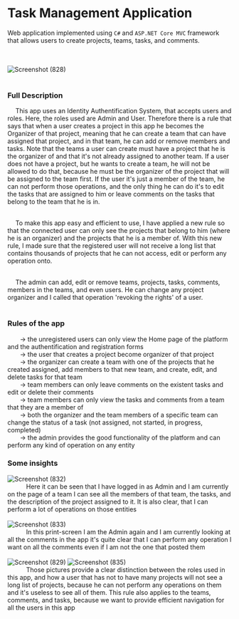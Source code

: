 # Task Management Application

Web application implemented using `C#` and `ASP.NET Core MVC` framework that allows users to create projects, teams, tasks, and comments. 

<br /><br />
![Screenshot (828)](https://user-images.githubusercontent.com/93484228/221356800-a0a31236-524a-4801-b890-bb964cd9f06f.png)
<br /><br />

### Full Description <br />

&emsp; This app uses an Identity Authentification System, that accepts users and roles. Here, the roles used are Admin and User. Therefore there is a rule that says that when a user creates a project in this app he becomes the Organizer of that project, meaning that he can create a team that can have assigned that project, and in that team, he can add or remove members and tasks. Note that the teams a user can create must have a project that he is the organizer of and that it's not already assigned to another team. If a user does not have a project, but he wants to create a team, he will not be allowed to do that, because he must be the organizer of the project that will be assigned to the team first. If the user it's just a member of the team, he can not perform those operations, and the only thing he can do it's to edit the tasks that are assigned to him or leave comments on the tasks that belong to the team that he is in. <br /><br />

&emsp; To make this app easy and efficient to use, I have applied a new rule so that the connected user can only see the projects that belong to him (where he is an organizer) and the projects that he is a member of. With this new rule, I made sure that the registered user will not receive a long list that contains thousands of projects that he can not access, edit or perform any operation onto. <br /><br />

&emsp; The admin can add, edit or remove teams, projects, tasks, comments, members in the teams, and even users. He can change any project organizer and I called that operation 'revoking the rights' of a user. <br /><br />

### Rules of the app <br />
&emsp;&emsp;-> the unregistered users can only view the Home page of the platform and the authentification and registration forms <br />
&emsp;&emsp;-> the user that creates a project become organizer of that project <br />
&emsp;&emsp;-> the organizer can create a team with one of the projects that he created assigned, add members to that new team, and create, edit, and delete tasks for that team <br />
&emsp;&emsp;-> team members can only leave comments on the existent tasks and edit or delete their comments <br />
&emsp;&emsp;-> team members can only view the tasks and comments from a team that they are a member of <br />
&emsp;&emsp;-> both the organizer and the team members of a specific team can change the status of a task (not assigned, not started, in progress, completed) <br />
&emsp;&emsp;-> the admin provides the good functionality of the platform and can perform any kind of operation on any entity <br />

### Some insights 
![Screenshot (832)](https://user-images.githubusercontent.com/93484228/221356944-2dfe4b27-531c-42cc-b874-8b62ac0274dc.png)
<br />
&emsp;&emsp;&emsp;Here it can be seen that I have logged in as Admin and I am currently on the page of a team I can see all the members of that team, the tasks, and the description of the project assigned to it. It is also clear, that I can perform a lot of operations on those entities
<br /><br />
![Screenshot (833)](https://user-images.githubusercontent.com/93484228/221357138-b069da20-f1a6-4915-b4ae-361cffbb88be.png)
<br />
&emsp;&emsp;&emsp;In this print-screen I am the Admin again and I am currently looking at all the comments in the app it's quite clear that I can perform any operation I want on all the comments even if I am not the one that posted them
<br /><br />
![Screenshot (829)](https://user-images.githubusercontent.com/93484228/221357249-83247cd8-abe6-4716-ac95-bf4255b1bd27.png)
![Screenshot (835)](https://user-images.githubusercontent.com/93484228/221357262-14fada88-43c9-4596-85d8-5f08665274aa.png)
<br />
&emsp;&emsp;&emsp;Those pictures provide a clear distinction between the roles used in this app, and how a user that has not to have many projects will not see a long list of projects, because he can not perform any operations on them and it's useless to see all of them. This rule also applies to the teams, comments, and tasks, because we want to provide efficient navigation for all the users in this app



